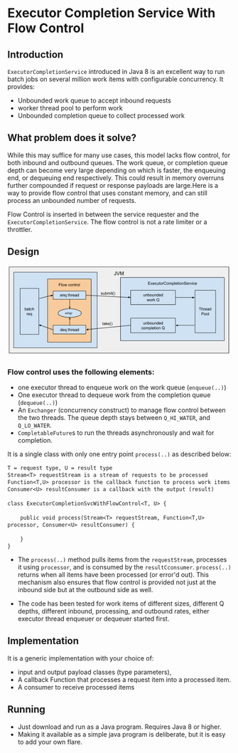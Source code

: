 # Executor Completion Service With Flow Control

## Introduction
`ExecutorCompletionService` introduced in Java 8 is an excellent way to run batch jobs on several million work items with configurable concurrency. It provides:
* Unbounded work queue to accept inbound requests
* worker thread pool to perform work
* Unbounded completion queue to collect processed work

## What problem does it solve?
While this may suffice for many use cases, this model lacks flow control, for both inbound and outbound queues. 
The work queue, or completion queue depth can become very large depending on which is faster, the enqueuing end, or dequeuing end respectively.
This could result in memory overruns further compounded if request or response payloads are large.Here is a way to provide flow control that uses constant memory, and can still process an unbounded number of requests.

Flow Control is inserted in between the service requester and the `ExecutorCompletionService`. The flow control is not a rate limiter or a throttler.

## Design
![schematic](https://github.com/smurty/ExecutorCompletionSvcWithFlowControl/blob/master/ExecutorCompletionSvcWithFlowControl.png?raw=true)

### Flow control uses the following elements:
* one executor thread to enqueue work on the work queue (`enqueue(..)`)
* One executor thread to dequeue work from the completion queue (`dequeue(..)`)
* An `Exchanger` (concurrency construct) to manage flow control between the two threads. The queue depth stays between `Q_HI_WATER`, and `Q_LO_WATER`.
* `CompletableFuture`s to run the threads asynchronously and wait for completion.

It is a single class with only one entry point `process(..)` as described below:

```
T = request type, U = result type
Stream<T> requestStream is a stream of requests to be processed
Function<T,U> processor is the callback function to process work items
Consumer<U> resultConsumer is a callback with the output (result)

class ExecutorCompletionSvcWithFlowControl<T, U> {

    public void process(Stream<T> requestStream, Function<T,U> processor, Consumer<U> resultConsumer) {

    }
}
```

* The `process(..)` method pulls items from the `requestStream`, processes it using `processor`, and is consumed by the `resultCconsumer`.
`process(..)` returns when all items have been processed (or error'd out). 
This mechanism also ensures that flow control is provided not just at the inbound side but at the outbound side as well.

* The code has been tested for work items of different sizes, different Q depths, different inbound, processing, and outbound rates, either executor thread enqueuer or dequeuer started first.


## Implementation
It is a generic implementation with your choice of:
* input and output payload classes (type parameters), 
* A callback Function that processes a request item into a processed item.
* A consumer to receive processed items

## Running
* Just download and run as a Java program. Requires Java 8 or higher.
* Making it available as a simple java program is deliberate, but it is easy to add your own flare.
